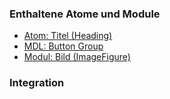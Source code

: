 ### Enthaltene Atome und Module
* [Atom: Titel (Heading)](../../atoms/headings/headings.html)
* [MDL: Button Group](../button_group/button_group.html)
* [Modul: Bild (ImageFigure)](../image_figure/image_figure.html)
 
### Integration
 



